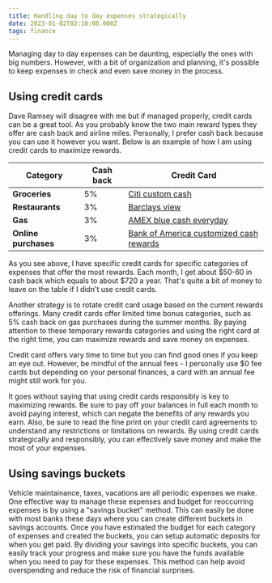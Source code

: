 ```yaml
---
title: Handling day to day expenses strategically
date: 2023-01-02T02:10:00.000Z
tags: finance
---
```

Managing day to day expenses can be daunting, especially the ones with big numbers. However, with a bit of organization and planning, it's possible to keep expenses in check and even save money in the process. 

## Using credit cards

Dave Ramsey will disagree with me but if managed properly, credit cards can be a great tool. As you probably know the two main reward types they offer are cash back and airline miles. Personally, I prefer cash back because you can use it however you want. Below is an example of how I am using credit cards to maximize rewards. 

| Category             | Cash back | Credit Card                                                                                                                                             |
| -------------------- | --------- | ------------------------------------------------------------------------------------------------------------------------------------------------------- |
| **Groceries**        | 5%        | [Citi custom cash](https://www.citi.com/credit-cards/citi-custom-cash-credit-card?category=view-all-credit-cards&intc=megamenu~creditcards~vac&afc=1C2) |
| **Restaurants**      | 3%        | [Barclays view](https://cards.barclaycardus.com/banking/cards/barclaysview/)                                                                            |
| **Gas**              | 3%        | [AMEX blue cash everyday](https://www.americanexpress.com/us/credit-cards/card/blue-cash-everyday/)                                                     |
| **Online purchases** | 3%        | [Bank of America customized cash rewards](https://www.bankofamerica.com/credit-cards/cash-back-credit-cards/)                                           |

As you see above, I have specific credit cards for specific categories of expenses that offer the most rewards. Each month, I get about $50-60 in cash back which equals to about $720 a year. That's quite a bit of money to leave on the table if I didn't use credit cards. 

Another strategy is to rotate credit card usage based on the current rewards offerings. Many credit cards offer limited time bonus categories, such as 5% cash back on gas purchases during the summer months. By paying attention to these temporary rewards categories and using the right card at the right time, you can maximize rewards and save money on expenses.

Credit card offers vary time to time but you can find good ones if you keep an eye out. However, be mindful of the annual fees - I personally use $0 fee cards but depending on your personal finances, a card with an annual fee might still work for you. 

It goes without saying that using credit cards responsibly is key to maximizing rewards. Be sure to pay off your balances in full each month to avoid paying interest, which can negate the benefits of any rewards you earn. Also, be sure to read the fine print on your credit card agreements to understand any restrictions or limitations on rewards. By using credit cards strategically and responsibly, you can effectively save money and make the most of your expenses.

## Using savings buckets

Vehicle maintainance, taxes, vacations are all periodic expenses we make. One effective way to manage these expenses and budget for reoccurring expenses is by using a "savings bucket" method. This can easily be done with most banks these days where you can create different buckets in savings accounts. Once you have estimated the budget for each category of expenses and created the buckets, you can setup automatic deposits for when you get paid. By dividing your savings into specific buckets, you can easily track your progress and make sure you have the funds available when you need to pay for these expenses. This method can help avoid overspending and reduce the risk of financial surprises.